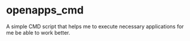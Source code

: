 # openapps_cmd
A simple CMD script that helps me to execute necessary applications for me be able to work better.
